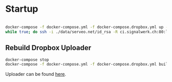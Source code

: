 # Startup

```sh

docker-compose -f docker-compose.yml -f docker-compose.dropbox.yml up -d
while true; do ssh -i ./data/serveo.net/id_rsa -R ci.signalwerk.ch:80:localhost:80 serveo.net; done

```

## Rebuild Dropbox Uploader

```sh
docker-compose stop
docker-compose -f docker-compose.yml -f docker-compose.dropbox.yml build --no-cache
```

Uploader can be found [here](https://github.com/andreafabrizi/Dropbox-Uploader).
